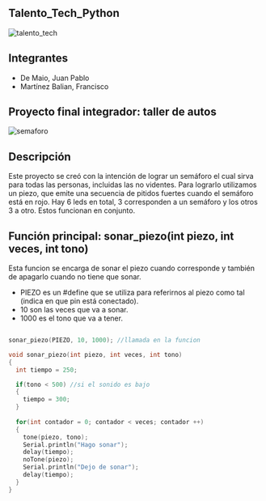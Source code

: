 ## Talento_Tech_Python
![talento_tech](curso_caba/talento_tech.png)


## Integrantes
- De Maio, Juan Pablo
- Martínez Balian, Francisco


## Proyecto final integrador: taller de autos
![semaforo](semaforos.png)


## Descripción
Este proyecto se creó con la intención de lograr un semáforo el cual sirva para todas las personas, incluidas las no videntes. Para lograrlo utilizamos un piezo, que emite una secuencia de pitidos fuertes cuando el semáforo está en rojo. Hay 6 leds en total, 3 corresponden a un semáforo y los otros 3 a otro. Estos funcionan en conjunto.

## Función principal: sonar_piezo(int piezo, int veces, int tono)
Esta funcion se encarga de sonar el piezo cuando corresponde y también de apagarlo cuando no tiene que sonar.
- PIEZO es un #define que se utiliza para referirnos al piezo como tal (indica en que pin está conectado).
- 10 son las veces que va a sonar.
- 1000 es el tono que va a tener.

~~~ C (lenguaje en el que esta escrito)

sonar_piezo(PIEZO, 10, 1000); //llamada en la funcion

void sonar_piezo(int piezo, int veces, int tono)
{
  int tiempo = 250;

  if(tono < 500) //si el sonido es bajo
  {
    tiempo = 300;
  }
  
  for(int contador = 0; contador < veces; contador ++)
  {
    tone(piezo, tono);
    Serial.println("Hago sonar");
    delay(tiempo);
    noTone(piezo);
    Serial.println("Dejo de sonar");
    delay(tiempo);
  }
}
~~~

